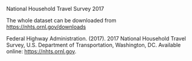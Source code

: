 National Household Travel Survey 2017

The whole dataset can be downloaded from https://nhts.ornl.gov/downloads

Federal Highway Administration. (2017). 2017 National Household Travel Survey, U.S. Department of Transportation, Washington, DC. Available online: https://nhts.ornl.gov.
